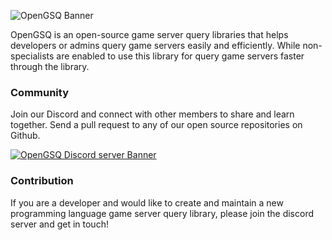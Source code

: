 ![OpenGSQ Banner](https://user-images.githubusercontent.com/29337428/227058710-ad10654e-d830-4e4c-89de-5fed2da36114.jpg)


OpenGSQ is an open-source game server query libraries that helps developers or admins query game servers easily and efficiently.
While non-specialists are enabled to use this library for query game servers faster through the library.

### Community
Join our Discord and connect with other members to share and learn together. Send a pull request to any of our open source repositories on Github.

[![OpenGSQ Discord server Banner](https://discord.com/api/guilds/1088231927179395133/widget.png?style=banner2)](https://discord.gg/9BTG3KE9gC)


### Contribution
If you are a developer and would like to create and maintain a new programming language game server query library, please join the discord server and get in touch!
